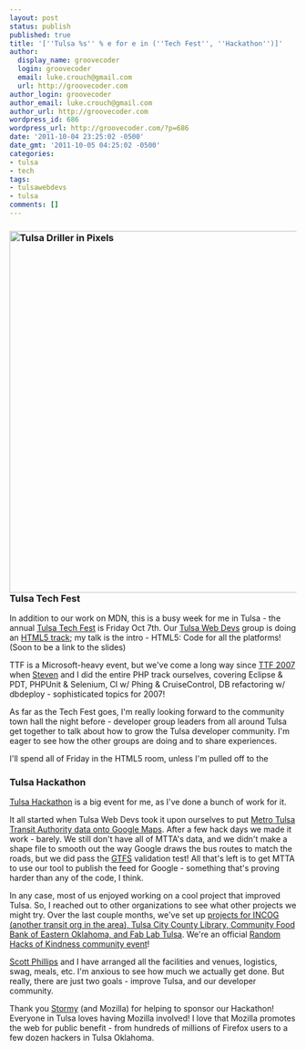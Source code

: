 ```yaml
---
layout: post
status: publish
published: true
title: '[''Tulsa %s'' % e for e in (''Tech Fest'', ''Hackathon'')]'
author:
  display_name: groovecoder
  login: groovecoder
  email: luke.crouch@gmail.com
  url: http://groovecoder.com
author_login: groovecoder
author_email: luke.crouch@gmail.com
author_url: http://groovecoder.com
wordpress_id: 686
wordpress_url: http://groovecoder.com/?p=686
date: '2011-10-04 23:25:02 -0500'
date_gmt: '2011-10-05 04:25:02 -0500'
categories:
- tulsa
- tech
tags:
- tulsawebdevs
- tulsa
comments: []
---
```

<h3><a href="http://groovecoder.com/wp-content/uploads/2011/10/tulsa_driller_pixels.png"><img class="alignnone size-full wp-image-693" title="Tulsa Driller Pixels" src="http://groovecoder.com/wp-content/uploads/2011/10/tulsa_driller_pixels.png" alt="Tulsa Driller in Pixels" width="845" height="634" /></a>Tulsa Tech Fest</h3>
<p>In addition to our work on MDN, this is a busy week for me in Tulsa - the annual <a href="http://techfests.com/Tulsa/2011/Agenda/default.aspx">Tulsa Tech Fest</a> is Friday Oct 7th. Our <a href="http://tulsawebdevs.org/">Tulsa Web Devs</a> group is doing an <a href="http://techfests.com/Tulsa/2011/Tracks/HTML5/default.aspx">HTML5 track</a>; my talk is the intro - HTML5: Code for all the platforms! (Soon to be a link to the slides)</p>
<p>TTF is a Microsoft-heavy event, but we've come a long way since <a href="http://web.archive.org/web/20070921145228/http://www.tulsatechfest.com/Default.aspx?tabid=55">TTF 2007</a> when <a href="http://steven.bitsetters.com/">Steven</a> and I did the entire PHP track ourselves, covering Eclipse &amp; PDT, PHPUnit &amp; Selenium, CI w/ Phing &amp; CruiseControl, DB refactoring w/ dbdeploy - sophisticated topics for 2007!</p>
<p>As far as the Tech Fest goes, I'm really looking forward to the community town hall the night before - developer group leaders from all around Tulsa get together to talk about how to grow the Tulsa developer community. I'm eager to see how the other groups are doing and to share experiences.</p>
<p>I'll spend all of Friday in the HTML5 room, unless I'm pulled off to the</p>
<h3>Tulsa Hackathon</h3>
<p><a href="http://tulsahackathon.com/2011/">Tulsa Hackathon</a> is a big event for me, as I've done a bunch of work for it.</p>
<p>It all started when Tulsa Web Devs took it upon ourselves to put <a href="https://github.com/tulsawebdevs/tulsa-transit-google">Metro Tulsa Transit Authority data onto Google Maps</a>. After a few hack days we made it work - barely. We still don't have all of MTTA's data, and we didn't make a shape file to smooth out the way Google draws the bus routes to match the roads, but we did pass the <a href="https://code.google.com/transit/spec/transit_feed_specification.html">GTFS</a> validation test! All that's left is to get MTTA to use our tool to publish the feed for Google - something that's proving harder than any of the code, I think.</p>
<p>In any case, most of us enjoyed working on a cool project that improved Tulsa. So, I reached out to other organizations to see what other projects we might try. Over the last couple months, we've set up <a href="http://tulsahackathon.com/2011/project/">projects for INCOG (another transit org in the area), Tulsa City County Library, Community Food Bank of Eastern Oklahoma, and Fab Lab Tulsa</a>. We're an official <a href="http://www.rhok.org/event/tulsa-hackathon-2011-0">Random Hacks of Kindness community event</a>!</p>
<p><a href="http://isocentric.com/DesktopDefault.aspx?T0=4432&amp;T1=4919&amp;TM=14">Scott Phillips</a> and I have arranged all the facilities and venues, logistics, swag, meals, etc. I'm anxious to see how much we actually get done. But really, there are just two goals - improve Tulsa, and our developer community.</p>
<p>Thank you <a href="http://stormyscorner.com/">Stormy</a> (and Mozilla) for helping to sponsor our Hackathon! Everyone in Tulsa loves having Mozilla involved! I love that Mozilla promotes the web for public benefit - from hundreds of millions of Firefox users to a few dozen hackers in Tulsa Oklahoma.</p>
